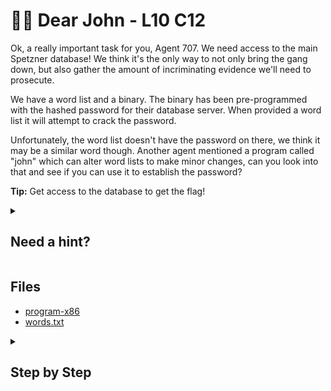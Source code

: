 # 🏴‍☠️ Dear John - L10 C12

Ok, a really important task for you, Agent 707. We need access to the main Spetzner database! We think it's the only way to not only bring the gang down, but also gather the amount of incriminating evidence we'll need to prosecute.

We have a word list and a binary. The binary has been pre-programmed with the hashed password for their database server. When provided a word list it will attempt to crack the password.

Unfortunately, the word list doesn't have the password on there, we think it may be a similar word though. Another agent mentioned a program called "john" which can alter word lists to make minor changes, can you look into that and see if you can use it to establish the password?

**Tip:** Get access to the database to get the flag!

<details><summary>

## Need a hint?</summary>

```txt
💡 Hint: Taking a word list and changing it is called word mangling.
   The password for the database server isn’t in the word list we’ve provided, we know that much,
   but if it’s a variant, using John to mangle the words in the wordlist might produce results.
```

</details>

## Files

- [program-x86](/assets/dearjohn1)
- [words.txt](/assets/dearjohn2.txt)

<details><summary>

## Step by Step</summary>

- Download the files
- Use `john --wordlist=[wordlist name] --rules --stdout > new_words.txt` to generate a mangled wordlist or `--rules=Jumbo` if that does not work
- Run `chmod +x [program name]`
- Run `./[program name] new_words.txt`
- This will find the correct password `roronoa7` and spit out the flag

`flag: CG3GPtycLfxdzYyi2xp`

</details>
